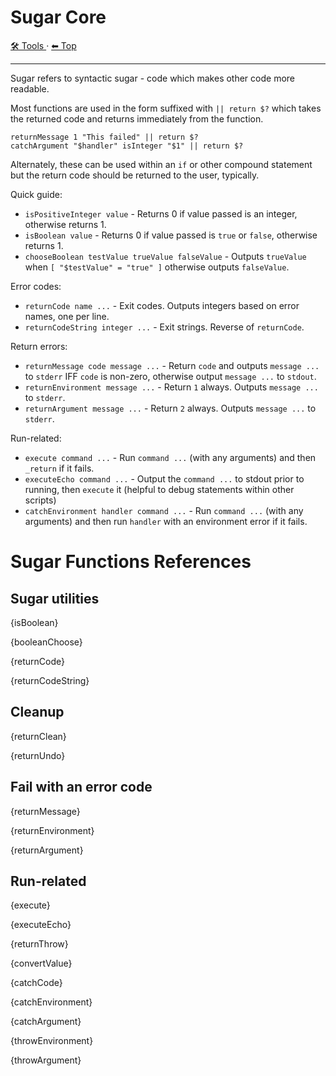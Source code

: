 # Sugar Core

<!-- TEMPLATE toolHeader 2 -->
[🛠️ Tools ](./index.md) &middot; [⬅ Top ](../index.md)
<hr />

Sugar refers to syntactic sugar - code which makes other code more readable.

Most functions are used in the form suffixed with `|| return $?` which takes the returned code and returns immediately
from the function.

    returnMessage 1 "This failed" || return $?
    catchArgument "$handler" isInteger "$1" || return $?

Alternately, these can be used within an `if` or other compound statement but the return code should be returned to the
user, typically.

Quick guide:

- `isPositiveInteger value` - Returns 0 if value passed is an integer, otherwise returns 1.
- `isBoolean value` - Returns 0 if value passed is `true` or `false`, otherwise returns 1.
- `chooseBoolean testValue trueValue falseValue` - Outputs `trueValue` when `[ "$testValue" = "true" ]` otherwise
  outputs
  `falseValue`.

Error codes:

- `returnCode name ...` - Exit codes. Outputs integers based on error names, one per line.
- `returnCodeString integer ...` - Exit strings. Reverse of `returnCode`.

Return errors:

- `returnMessage code message ...` - Return `code` and outputs `message ...` to `stderr` IFF `code` is non-zero,
  otherwise output `message ...` to `stdout`.
- `returnEnvironment message ...` - Return `1` always. Outputs `message ...` to `stderr`.
- `returnArgument message ...` - Return `2` always. Outputs `message ...` to `stderr`.

Run-related:

- `execute command ...` - Run `command ...` (with any arguments) and then `_return` if it fails.
- `executeEcho command ...` - Output the `command ...` to stdout prior to running, then `execute` it (helpful to debug
  statements within other scripts)
- `catchEnvironment handler command ...` - Run `command ...` (with any arguments) and then run `handler` with an
  environment error if it fails.

# Sugar Functions References

## Sugar utilities

{isBoolean}

{booleanChoose}

{returnCode}

{returnCodeString}

## Cleanup

{returnClean}

{returnUndo}

## Fail with an error code

{returnMessage}

{returnEnvironment}

{returnArgument}

## Run-related

{execute}

{executeEcho}

{returnThrow}

{convertValue}

{catchCode}

{catchEnvironment}

{catchArgument}

{throwEnvironment}

{throwArgument}
